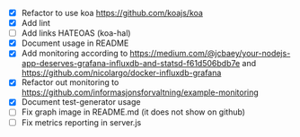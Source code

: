 - [x] Refactor to use koa https://github.com/koajs/koa
- [x] Add lint
- [ ] Add links HATEOAS (koa-hal)
- [x] Document usage in README
- [x] Add monitoring according to https://medium.com/@jcbaey/your-nodejs-app-deserves-grafana-influxdb-and-statsd-f61d506bdb7e and https://github.com/nicolargo/docker-influxdb-grafana
- [x] Refactor out monitoring to https://github.com/informasjonsforvaltning/example-monitoring
- [x] Document test-generator usage
- [ ] Fix graph image in README.md (it does not show on github)
- [ ] Fix metrics reporting in server.js
